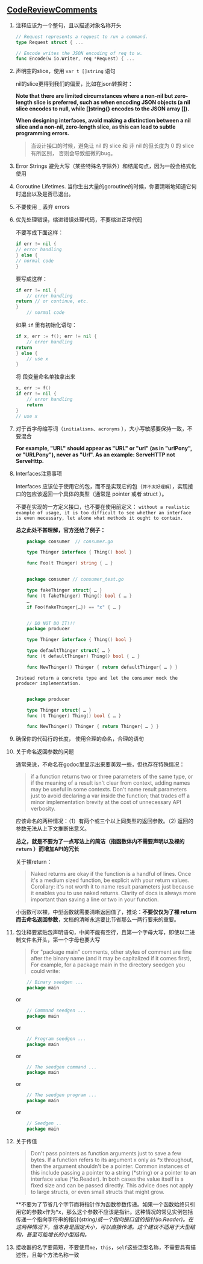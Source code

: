 ## [CodeReviewComments](https://github.com/golang/go/wiki/CodeReviewComments)

1. 注释应该为一个整句，且以描述对象名称开头

    ```go
    // Request represents a request to run a command.
    type Request struct { ...

    // Encode writes the JSON encoding of req to w.
    func Encode(w io.Writer, req *Request) { ...

    ```

2. 声明空的slice，使用 `var t []string` 语句

    nil的slice更得到我们的偏爱，比如在json转换时：

    **Note that there are limited circumstances where a non-nil but zero-length slice is preferred, such as when encoding JSON objects (a nil slice encodes to null, while []string{} encodes to the JSON array []).**

    **When designing interfaces, avoid making a distinction between a nil slice and a non-nil, zero-length slice, as this can lead to subtle programming errors.**

    > 当设计接口的时候，避免让 nil 的 slice 和 非 nil 的但长度为 0 的 slice 有所区别， 否则会导致细微的bug。
    

3. Error Strings 避免大写（某些特殊名字除外）和结尾句点，因为一般会格式化使用

4. Goroutine Lifetimes. 当你生出大量的goroutine的时候，你要清晰地知道它何时退出以及是否已退出。

5. 不要使用 `_` 丢弃 errors

6. 优先处理错误，缩进错误处理代码，不要缩进正常代码

    不要写成下面这样：
    ```go
    if err != nil {
	// error handling
    } else {
	// normal code
    }
    ```

    要写成这样：

    ```go
    if err != nil {
	    // error handling
	return // or continue, etc.
    }
        // normal code
    ```

    如果 `if` 里有初始化语句：

    ```go
    if x, err := f(); err != nil {
	    // error handling
	return
    } else {
	    // use x
    }
    ```
    将 段变量命名单独拿出来

    ```go
    x, err := f()
    if err != nil {
	    // error handling
	    return
    }
    // use x
    ```

7. 对于首字母缩写词（`initialisms`、`acronyms` ），大小写敏感要保持一致，不要混合

    **For example, "URL" should appear as "URL" or "url" (as in "urlPony", or "URLPony"), never as "Url". As an example: ServeHTTP not ServeHttp.**

8. Interfaces注意事项

    Interfaces 应该位于使用它的包，而不是实现它的包（`并不太好理解`），实现接口的包应该返回一个具体的类型（通常是 pointer 或者 struct ）。

    不要在实现的一方定义接口，也不要在使用前定义： `without a realistic example of usage, it is too difficult to see whether an interface is even necessary, let alone what methods it ought to contain.`

    **总之此处不甚理解，官方还给了例子：**

    ```go
        package consumer  // consumer.go

        type Thinger interface { Thing() bool }

        func Foo(t Thinger) string { … }


        package consumer // consumer_test.go

        type fakeThinger struct{ … }
        func (t fakeThinger) Thing() bool { … }
        …
        if Foo(fakeThinger{…}) == "x" { … }


        // DO NOT DO IT!!!
        package producer

        type Thinger interface { Thing() bool }

        type defaultThinger struct{ … }
        func (t defaultThinger) Thing() bool { … }

        func NewThinger() Thinger { return defaultThinger{ … } }
    ```
    `Instead return a concrete type and let the consumer mock the producer implementation.`

    ```go

        package producer

        type Thinger struct{ … }
        func (t Thinger) Thing() bool { … }

        func NewThinger() Thinger { return Thinger{ … } }
    ```

8. 确保你的代码行的长度， 使用合理的命名，合理的语句

9. 关于命名返回参数的问题

    通常来说，不命名在godoc里显示出来要美观一些，但也存在特殊情况：

    > if a function returns two or three parameters of the same type, or if the meaning of a result isn't clear from context, adding names may be useful in some contexts. Don't name result parameters just to avoid declaring a var inside the function; that trades off a minor implementation brevity at the cost of unnecessary API verbosity.

    应该命名的两种情况：（1）有两个或三个以上同类型的返回参数。（2) 返回的参数无法从上下文推断出意义。

    **总之，就是不要为了一点写法上的简洁（指函数体内不需要声明以及裸的 `return` ）而增加API的冗长**

    关于裸return：

    > Naked returns are okay if the function is a handful of lines. Once it's a medium sized function, be explicit with your return values. Corollary: it's not worth it to name result parameters just because it enables you to use naked returns. Clarity of docs is always more important than saving a line or two in your function.

    小函数可以裸，中型函数就需要清晰返回值了，推论：**不要仅仅为了裸 return 而去命名返回参数**，文档的清晰永远要比节省那么一两行要来的重要。

10. 包注释要紧贴包声明语句，中间不能有空行，且第一个字母大写，即使以二进制文件名开头，第一个字母也要大写

    > For "package main" comments, other styles of comment are fine after the binary name (and it may be capitalized if it comes first), For example, for a package main in the directory seedgen you could write:

    ```go
        // Binary seedgen ...
        package main
    ```
    or
    ```go
        // Command seedgen ...
        package main
    ```
    or
    ```go
        // Program seedgen ...
        package main
    ```
    or
    ```go
        // The seedgen command ...
        package main
    ```
    or
    ```go
        // The seedgen program ...
        package main
    ```
    or
    ```go
        // Seedgen ..
        package main
    ```

11. 关于传值

    > Don't pass pointers as function arguments just to save a few bytes. If a function refers to its argument x only as *x throughout, then the argument shouldn't be a pointer. Common instances of this include passing a pointer to a string (*string) or a pointer to an interface value (*io.Reader). In both cases the value itself is a fixed size and can be passed directly. This advice does not apply to large structs, or even small structs that might grow.

    **不要为了节省几个字节而将指针作为函数参数传递。如果一个函数始终只引用它的参数x作为*x，那么这个参数不应该是指针。这种情况的常见实例包括传递一个指向字符串的指针(*string)或一个指向接口值的指针(*io.Reader)。在这两种情况下，值本身是固定大小，可以直接传递。这个建议不适用于大型结构，甚至可能增长的小型结构。**

12. 接收器的名字要简短，不要使用`me`，`this`，`self`这些泛型名称，不需要具有描述性，且每个方法名称一致